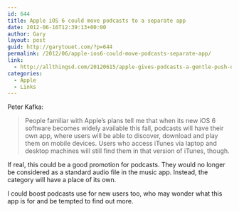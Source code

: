 ```yaml
---
id: 644
title: Apple iOS 6 could move podcasts to a separate app
date: 2012-06-16T12:39:13+00:00
author: Gary
layout: post
guid: http://garytouet.com/?p=644
permalink: /2012/06/apple-ios6-could-move-podcasts-separate-app/
link:
  - http://allthingsd.com/20120615/apple-gives-podcasts-a-gentle-push-out-of-itunes/
categories:
  - Apple
  - Links
---
```


Peter Kafka:
<blockquote>People familiar with Apple’s plans tell me that when its new iOS 6 software becomes widely available this fall, podcasts will have their own app, where users will be able to discover, download and play them on mobile devices. Users who access iTunes via laptop and desktop machines will still find them in that version of iTunes, though.</blockquote>

If real, this could be a good promotion for podcasts. They would no longer be considered as a standard audio file in the music app. Instead, the category will have a place of its own.

I could boost podcasts use for new users too, who may wonder what this app is for and be tempted to find out more.
